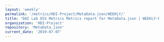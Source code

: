 ```yaml
---
layout: 'weekly'
permalink: '/metrics/HDI-Project/MetaData.json/WEEKLY/'
title: 'DAI Lab OSS Metrics Metrics report for MetaData.json | WEEKLY-REPORT-2019-07-07'
organization: 'HDI-Project'
repository: 'MetaData.json'
current_date: '2019-07-07'
---
```

